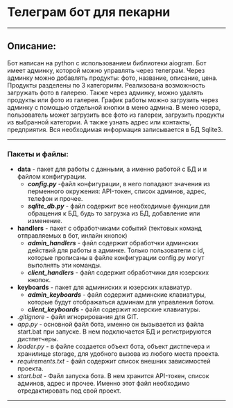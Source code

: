 # Телеграм бот для пекарни

***

## Описание:

Бот написан на python c использованием библиотеки aiogram. Бот имеет админку, которой можно управлять через телеграм.
Через админку можно добавлять продукты: фото, название, описание, цена. Продукты разделены по 3 категориям. Реализована
возможность загружать фото в галерею. Также через админку, можно удалять продукты или фото из галереи. График работы
можно загрузить через админку с помощью отдельной кнопки в меню админа. В меню юзера, пользователь может загрузить все
фото из галереи, загрузить продукты из выбранной категории. А также узнать адрес или контакты, предприятия. Вся
необходимая информация записывается в БД Sqlite3.
***

### Пакеты и файлы:

* **data** - пакет для работы с данными, а именно работой с БД и и файлом конфигурации.
    + ***config.py*** -файл конфигурации, в него попадают значения из перменного окружения: API-токен, список админов,
      адрес, телефон и прочее.
    + ***sqlite_db.py*** - файл содержит все необходимые функции для обращения к БД, будь то загрузка из БД, добавление
      или изменение.
* **handlers** - пакет с обработчиками событий (тектовых команд отправляемых в бот, инлайн кнопок)
    + ***admin_handlers*** - файл содержит обработчки админских действий для работы в админке. Только пользователи с id,
      которые прописаны в файле конфигурации config.py могут выполнять эти команды.
    + ***сlient_handlers*** - файл содержит обработчики для юзерских кнопок.
* **keyboards** - пакет для админиских и юзерских клавиатур.
    + ***admin_keyboards*** - файл содержит админские клавиатуры, которые будут отображаться админам для управления
      ботом.
    + ***client_keyboards*** - файл содержит юзерские клавиатуры.
* *.gitignore* - файл игнорирования для GIT.
* *app.py* - основной файл бота, именно он вызывается из файла start.bat при запуске. В нем подключается БД и
  регистрируются дистпетчеры.
* *loader.py* - в файле создается объект бота, объект дистпечера и хранилище storage, для удобного вызова из любого
  места проекта.
* *requirements.txt* - файл содержит список внешних зависимостей проекта.
* *start.bat* - Файл запуска бота. В нем хранится API-токен, список админов, адрес и прочее. Именно этот файл необходимо
  отредактировать под свой проект.

***
